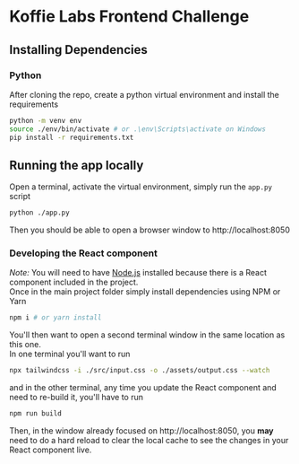 # Koffie Labs Frontend Challenge
## Installing Dependencies
### Python
After cloning the repo, create a python virtual environment and install the requirements
```bash
python -m venv env
source ./env/bin/activate # or .\env\Scripts\activate on Windows
pip install -r requirements.txt
```

## Running the app locally
Open a terminal, activate the virtual environment, simply run the `app.py` script
```bash
python ./app.py
```
Then you should be able to open a browser window to http://localhost:8050

### Developing the React component
*Note:* You will need to have [Node.js](https://nodejs.org/en/) installed because there is a React component included in the project.  
Once in the main project folder simply install dependencies using NPM or Yarn
```bash
npm i # or yarn install
```
You'll then want to open a second terminal window in the same location as this one.  
In one terminal you'll want to run
```bash
npx tailwindcss -i ./src/input.css -o ./assets/output.css --watch
```
and in the other terminal, any time you update the React component and need to re-build it, you'll have to run
```bash
npm run build
```
Then, in the window already focused on http://localhost:8050, you __may__ need to do a hard reload to clear the local cache to see the changes in your React component live.
